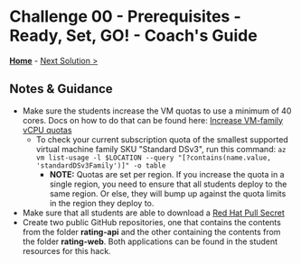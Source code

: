 # Challenge 00 - Prerequisites - Ready, Set, GO! - Coach's Guide 

**[Home](./README.md)** - [Next Solution >](./Solution-01.md)

## Notes & Guidance

- Make sure the students increase the VM quotas to use a minimum of 40 cores. Docs on how to do that can be found here: [Increase VM-family vCPU quotas](https://docs.microsoft.com/en-us/azure/azure-portal/supportability/per-vm-quota-requests) 
  - To check your current subscription quota of the smallest supported virtual machine family SKU "Standard DSv3", run this command: `az vm list-usage -l $LOCATION --query "[?contains(name.value, 'standardDSv3Family')]" -o table`
    - **NOTE:** Quotas are set per region.  If you increase the quota in a single region, you need to ensure that all students deploy to the same region.  Or else, they will bump up against the quota limits in the region they deploy to.
- Make sure that all students are able to download a [Red Hat Pull Secret](https://cloud.redhat.com/openshift/install/azure/aro-provisioned)
- Create two public GitHub repositories, one that contains the contents from the folder **rating-api** and the other containing the contents from the folder **rating-web**. Both applications can be found in the student resources for this hack.